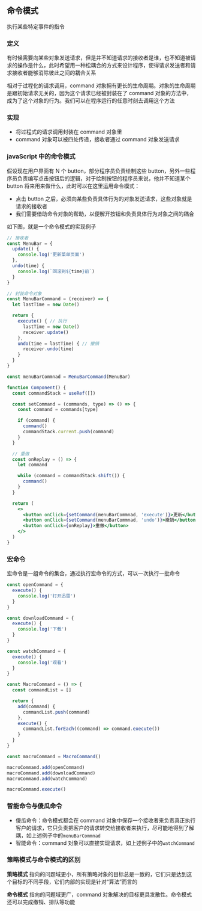 ## 命令模式
执行某些特定事件的指令

### 定义
有时候需要向某些对象发送请求，但是并不知道请求的接收者是谁，也不知道被请求的操作是什么，此时希望用一种松耦合的方式来设计程序，使得请求发送者和请求接收者能够消除彼此之间的耦合关系

相对于过程化的请求调用，command 对象拥有更长的生命周期。对象的生命周期是跟初始请求无关的，因为这个请求已经被封装在了 command 对象的方法中，成为了这个对象的行为。我们可以在程序运行的任意时刻去调用这个方法

### 实现
- 将过程式的请求调用封装在 command 对象里
- command 对象可以被四处传递，接收者通过 command 对象发送请求

### javaScript 中的命令模式
假设现在用户界面有 N 个 button，部分程序员负责绘制这些 button，另外一些程序员负责编写点击按钮后的逻辑，对于绘制按钮的程序员来说，他并不知道某个 button 将来用来做什么，此时可以在这里运用命令模式：
- 点击 button 之后，必须向某些负责具体行为的对象发送请求，这些对象就是请求的接收者
- 我们需要借助命令对象的帮助，以便解开按钮和负责具体行为对象之间的耦合

如下图，就是一个命令模式的实现例子

```jsx
// 接收者
const MenuBar = {
  update() {
    console.log('更新菜单页面')
  },
  undo(time) {
    console.log(`回滚到${time}前`)
  }
}

// 封装命令对象
const MenuBarCommand = (receiver) => {
  let lastTime = new Date()

  return {
    execute() { // 执行
      lastTime = new Date()
      receiver.update()
    },
    undo(time = lastTime) { // 撤销
      receiver.undo(time)
    }
  }
}

const menuBarCommnad = MenuBarCommand(MenuBar)

function Component() {
  const commandStack = useRef([])

  const setCommand = (commands, type) => () => {
    const command = commands[type]

    if (command) {
      command()
      commandStack.current.push(command)
    }
  }

  // 重做
  const onReplay = () => {
    let command

    while (command = commandStack.shift()) {
      command()
    }
  }

  return (
    <>
      <button onClick={setCommand(menuBarCommnad, 'execute')}>更新</button>
      <button onClick={setCommand(menuBarCommnad, 'undo')}>撤销</button>
      <button onClick={onReplay}>重做</button>
    </>
  )
}
```

### 宏命令
宏命令是一组命令的集合，通过执行宏命令的方式，可以一次执行一批命令

```jsx
const openCommand = {
  execute() {
    console.log('打开迅雷')
  }
}

const downloadCommand = {
  execute() {
    console.log('下载')
  }
}

const watchCommand = {
  execute() {
    console.log('观看')
  }
}

const MacroCommand = () => {
  const commandList = []

  return {
    add(command) {
      commandList.push(command)
    },
    execute() {
      commandList.forEach((command) => command.execute())
    }
  }
}

const macroCommand = MacroCommand()

macroCommand.add(openCommand)
macroCommand.add(downloadCommand)
macroCommand.add(watchCommand)

macroCommand.execute()
```

### 智能命令与傻瓜命令
- 傻瓜命令：命令模式都会在 command 对象中保存一个接收者来负责真正执行客户的请求，它只负责把客户的请求转交给接收者来执行，尽可能地得到了解耦，如上述例子中的`menuBarCommnad`
- 智能命令：command 对象可以直接实现请求，如上述例子中的`watchCommand`

### 策略模式与命令模式的区别
**策略模式** 指向的问题域更小，所有策略对象的目标总是一致的，它们只是达到这个目标的不同手段，它们内部的实现是针对“算法”而言的

**命令模式** 指向的问题域更广，command 对象解决的目标更具发散性。命令模式还可以完成撤销、排队等功能



